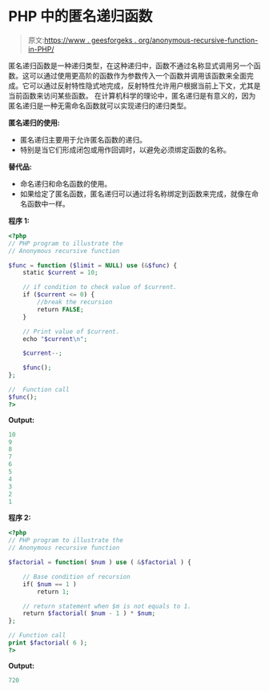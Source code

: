 # PHP 中的匿名递归函数

> 原文:[https://www . geesforgeks . org/anonymous-recursive-function-in-PHP/](https://www.geeksforgeeks.org/anonymous-recursive-function-in-php/)

匿名递归函数是一种递归类型，在这种递归中，函数不通过名称显式调用另一个函数。这可以通过使用更高阶的函数作为参数传入一个函数并调用该函数来全面完成。它可以通过反射特性隐式地完成，反射特性允许用户根据当前上下文，尤其是当前函数来访问某些函数。
在计算机科学的理论中，匿名递归是有意义的，因为匿名递归是一种无需命名函数就可以实现递归的递归类型。

**匿名递归的使用:**

*   匿名递归主要用于允许匿名函数的递归。
*   特别是当它们形成闭包或用作回调时，以避免必须绑定函数的名称。

**替代品:**

*   命名递归和命名函数的使用。
*   如果给定了匿名函数，匿名递归可以通过将名称绑定到函数来完成，就像在命名函数中一样。

**程序 1:**

```php
<?php 
// PHP program to illustrate the 
// Anonymous recursive function 

$func = function ($limit = NULL) use (&$func) { 
    static $current = 10; 

    // if condition to check value of $current.
    if ($current <= 0) { 
        //break the recursion 
        return FALSE;
    } 

    // Print value of $current.
    echo "$current\n"; 

    $current--; 

    $func(); 
}; 

//  Function call
$func();
?>
```

**Output:**

```php
10
9
8
7
6
5
4
3
2
1

```

**程序 2:**

```php
<?php
// PHP program to illustrate the 
// Anonymous recursive function 

$factorial = function( $num ) use ( &$factorial ) {

    // Base condition of recursion
    if( $num == 1 ) 
        return 1;

    // return statement when $m is not equals to 1.
    return $factorial( $num - 1 ) * $num;
};

// Function call
print $factorial( 6 );
?>
```

**Output:**

```php
720

```